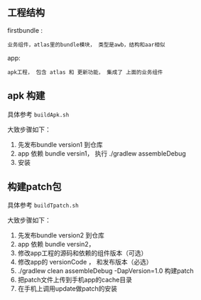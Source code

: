 ## 工程结构

firstbundle :

    业务组件，atlas里的bundle模块， 类型是awb，结构和aar相似

app:

    apk工程， 包含 atlas 和 更新功能， 集成了 上面的业务组件


## apk 构建

具体参考 `buildApk.sh`

大致步骤如下：

1. 先发布bundle version1 到仓库
2. app 依赖 bundle versin1， 执行 ./gradlew assembleDebug
3. 安装


## 构建patch包

具体参考 `buildTpatch.sh`

大致步骤如下：

1. 先发布bundle version2 到仓库
2. app 依赖 bundle versin2，
3. 修改app工程的源码和依赖的组件版本（可选）
4. 修改app的 versionCode ， 和发布版本（必选）
5. ./gradlew clean assembleDebug -DapVersion=1.0 构建patch
6. 把patch文件上传到手机app的cache目录
7. 在手机上调用update做patch的安装
